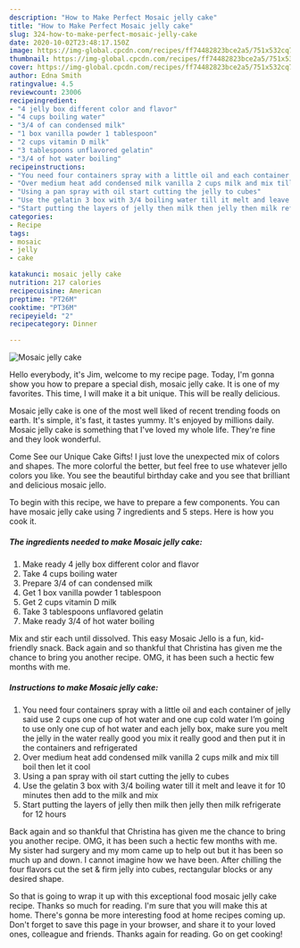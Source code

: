 ```yaml
---
description: "How to Make Perfect Mosaic jelly cake"
title: "How to Make Perfect Mosaic jelly cake"
slug: 324-how-to-make-perfect-mosaic-jelly-cake
date: 2020-10-02T23:48:17.150Z
image: https://img-global.cpcdn.com/recipes/ff74482823bce2a5/751x532cq70/mosaic-jelly-cake-recipe-main-photo.jpg
thumbnail: https://img-global.cpcdn.com/recipes/ff74482823bce2a5/751x532cq70/mosaic-jelly-cake-recipe-main-photo.jpg
cover: https://img-global.cpcdn.com/recipes/ff74482823bce2a5/751x532cq70/mosaic-jelly-cake-recipe-main-photo.jpg
author: Edna Smith
ratingvalue: 4.5
reviewcount: 23006
recipeingredient:
- "4 jelly box different color and flavor"
- "4 cups boiling water"
- "3/4 of can condensed milk"
- "1 box vanilla powder 1 tablespoon"
- "2 cups vitamin D milk"
- "3 tablespoons unflavored gelatin"
- "3/4 of hot water boiling"
recipeinstructions:
- "You need four containers spray with a little oil and each container of jelly said use 2 cups one cup of hot water and one cup cold water I’m going to use only one cup of hot water and each jelly box, make sure you melt the jelly in the water really good you mix it really good and then put it in the containers and refrigerated"
- "Over medium heat add condensed milk vanilla 2 cups milk and mix till boil then let it cool"
- "Using a pan spray with oil start cutting the jelly to cubes"
- "Use the gelatin 3 box with 3/4 boiling water till it melt and leave it for 10 minutes then add to the milk and mix"
- "Start putting the layers of jelly then milk then jelly then milk refrigerate for 12 hours"
categories:
- Recipe
tags:
- mosaic
- jelly
- cake

katakunci: mosaic jelly cake 
nutrition: 217 calories
recipecuisine: American
preptime: "PT26M"
cooktime: "PT36M"
recipeyield: "2"
recipecategory: Dinner

---
```



![Mosaic jelly cake](https://img-global.cpcdn.com/recipes/ff74482823bce2a5/751x532cq70/mosaic-jelly-cake-recipe-main-photo.jpg)

Hello everybody, it's Jim, welcome to my recipe page. Today, I'm gonna show you how to prepare a special dish, mosaic jelly cake. It is one of my favorites. This time, I will make it a bit unique. This will be really delicious.

Mosaic jelly cake is one of the most well liked of recent trending foods on earth. It's simple, it's fast, it tastes yummy. It's enjoyed by millions daily. Mosaic jelly cake is something that I've loved my whole life. They're fine and they look wonderful.

Come See our Unique Cake Gifts! I just love the unexpected mix of colors and shapes. The more colorful the better, but feel free to use whatever jello colors you like. You see the beautiful birthday cake and you see that brilliant and delicious mosaic jello.


To begin with this recipe, we have to prepare a few components. You can have mosaic jelly cake using 7 ingredients and 5 steps. Here is how you cook it.

<!--inarticleads1-->

##### The ingredients needed to make Mosaic jelly cake:

1. Make ready 4 jelly box different color and flavor
1. Take 4 cups boiling water
1. Prepare 3/4 of can condensed milk
1. Get 1 box vanilla powder 1 tablespoon
1. Get 2 cups vitamin D milk
1. Take 3 tablespoons unflavored gelatin
1. Make ready 3/4 of hot water boiling


Mix and stir each until dissolved. This easy Mosaic Jello is a fun, kid-friendly snack. Back again and so thankful that Christina has given me the chance to bring you another recipe. OMG, it has been such a hectic few months with me. 

<!--inarticleads2-->

##### Instructions to make Mosaic jelly cake:

1. You need four containers spray with a little oil and each container of jelly said use 2 cups one cup of hot water and one cup cold water I’m going to use only one cup of hot water and each jelly box, make sure you melt the jelly in the water really good you mix it really good and then put it in the containers and refrigerated
1. Over medium heat add condensed milk vanilla 2 cups milk and mix till boil then let it cool
1. Using a pan spray with oil start cutting the jelly to cubes
1. Use the gelatin 3 box with 3/4 boiling water till it melt and leave it for 10 minutes then add to the milk and mix
1. Start putting the layers of jelly then milk then jelly then milk refrigerate for 12 hours


Back again and so thankful that Christina has given me the chance to bring you another recipe. OMG, it has been such a hectic few months with me. My sister had surgery and my mom came up to help out but it has been so much up and down. I cannot imagine how we have been. After chilling the four flavors cut the set &amp; firm jelly into cubes, rectangular blocks or any desired shape. 

So that is going to wrap it up with this exceptional food mosaic jelly cake recipe. Thanks so much for reading. I'm sure that you will make this at home. There's gonna be more interesting food at home recipes coming up. Don't forget to save this page in your browser, and share it to your loved ones, colleague and friends. Thanks again for reading. Go on get cooking!
